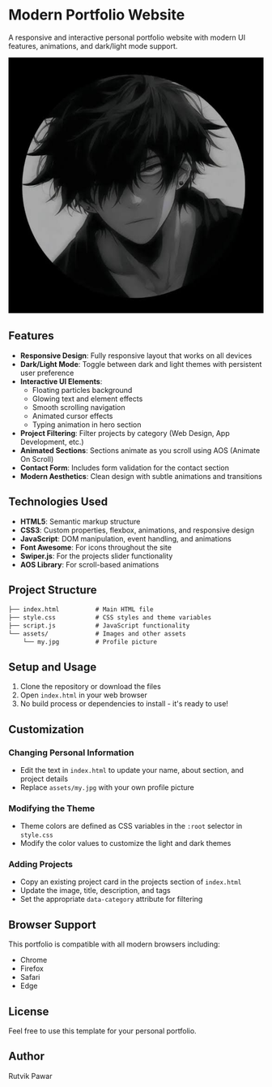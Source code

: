 # Modern Portfolio Website

A responsive and interactive personal portfolio website with modern UI features, animations, and dark/light mode support.

![Portfolio Preview](assets/my.jpg)

## Features

- **Responsive Design**: Fully responsive layout that works on all devices
- **Dark/Light Mode**: Toggle between dark and light themes with persistent user preference
- **Interactive UI Elements**:
  - Floating particles background
  - Glowing text and element effects
  - Smooth scrolling navigation
  - Animated cursor effects
  - Typing animation in hero section
- **Project Filtering**: Filter projects by category (Web Design, App Development, etc.)
- **Animated Sections**: Sections animate as you scroll using AOS (Animate On Scroll)
- **Contact Form**: Includes form validation for the contact section
- **Modern Aesthetics**: Clean design with subtle animations and transitions

## Technologies Used

- **HTML5**: Semantic markup structure
- **CSS3**: Custom properties, flexbox, animations, and responsive design
- **JavaScript**: DOM manipulation, event handling, and animations
- **Font Awesome**: For icons throughout the site
- **Swiper.js**: For the projects slider functionality
- **AOS Library**: For scroll-based animations

## Project Structure

```
├── index.html          # Main HTML file
├── style.css           # CSS styles and theme variables
├── script.js           # JavaScript functionality
└── assets/             # Images and other assets
    └── my.jpg          # Profile picture
```

## Setup and Usage

1. Clone the repository or download the files
2. Open `index.html` in your web browser
3. No build process or dependencies to install - it's ready to use!

## Customization

### Changing Personal Information

- Edit the text in `index.html` to update your name, about section, and project details
- Replace `assets/my.jpg` with your own profile picture

### Modifying the Theme

- Theme colors are defined as CSS variables in the `:root` selector in `style.css`
- Modify the color values to customize the light and dark themes

### Adding Projects

- Copy an existing project card in the projects section of `index.html`
- Update the image, title, description, and tags
- Set the appropriate `data-category` attribute for filtering

## Browser Support

This portfolio is compatible with all modern browsers including:
- Chrome
- Firefox
- Safari
- Edge

## License

Feel free to use this template for your personal portfolio.

## Author

Rutvik Pawar
